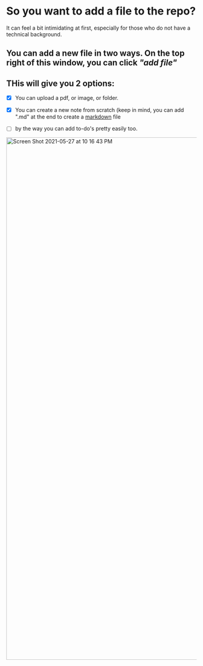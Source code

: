 # So you want to add a file to the repo? 

It can feel a bit intimidating at first, especially for those who do not have a technical background. 

## You can add a new file in two ways. On the top right of this window, you can click *"add file"*

## THis will give you 2 options: 
- [x] You can upload a pdf, or image, or folder. 
- [x] You can create a new note from scratch (keep in mind, you can add ".md" at the end to create a [markdown](https://www.markdownguide.org/basic-syntax/) file
- [ ] by the way you can add to-do's pretty easily too. 


<img width="1382" alt="Screen Shot 2021-05-27 at 10 16 43 PM" src="https://user-images.githubusercontent.com/63426722/119919968-81ffd400-bf39-11eb-80b6-c240a483cc1b.png">

